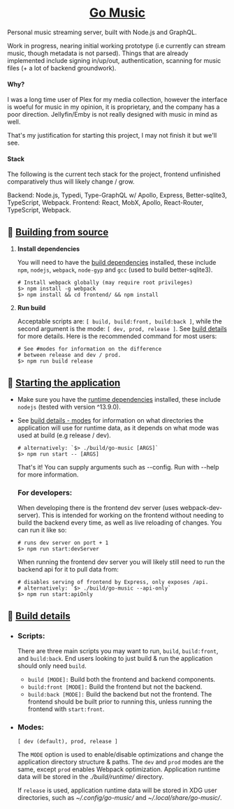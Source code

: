 <h1 align="center">
	<a href="https://github.com/etylermoss/go-music">
		Go Music
	</a>
</h1>

Personal music streaming server, built with Node.js and GraphQL.

Work in progress, nearing initial working prototype (i.e currently can stream music, though metadata is not parsed). Things that are already implemented include signing in/up/out, authentication, scanning for music files (+ a lot of backend groundwork).

#### Why?

I was a long time user of Plex for my media collection, however the interface is woeful for music in my opinion, it is proprietary, and the company has a poor direction. Jellyfin/Emby is not really designed with music in mind as well.

That's my justification for starting this project, I may not finish it but we'll see.

#### Stack

The following is the current tech stack for the project, frontend unfinished comparatively thus will likely change / grow.

Backend: Node.js, Typedi, Type-GraphQL w/ Apollo, Express, Better-sqlite3, TypeScript, Webpack.
Frontend: React, MobX, Apollo, React-Router, TypeScript, Webpack.

## 🔨 [Building from source](#-building-from-source)

1. **Install dependencies**
	
	You will need to have the [build dependencies](#build-dependencies) installed, these include `npm`, `nodejs`, `webpack`, `node-gyp` and `gcc` (used to build better-sqlite3).

	```shell
	# Install webpack globally (may require root privileges)
	$> npm install -g webpack
	$> npm install && cd frontend/ && npm install
	```

2. **Run build**
	
	Acceptable scripts are: `[ build, build:front, build:back ]`, while the second argument is the mode: `[ dev, prod, release ]`. See [build details](#-build-details) for more details. Here is the recommended command for most users:

	```shell
	# See #modes for information on the difference
	# between release and dev / prod.
	$> npm run build release
	```

## 🏁 [Starting the application](#-starting-the-application)

* Make sure you have the [runtime dependencies](#runtime-dependencies) installed, these include `nodejs` (tested with version ^13.9.0).
* See [build details - modes](#modes) for information on what directories the application will use for runtime data, as it depends on what mode was used at build (e.g release / dev).

	```shell
	# alternatively: `$> ./build/go-music [ARGS]`
	$> npm run start -- [ARGS]
	```

	That's it! You can supply arguments such as --config. Run with --help for more information.

	### For developers:

	When developing there is the frontend dev server (uses webpack-dev-server). This is intended for working on the frontend without needing to build the backend every time, as well as live reloading of changes. You can run it like so:
	
	```shell
	# runs dev server on port + 1
	$> npm run start:devServer
	```

	When running the frontend dev server you will likely still need to run the backend api for it to pull data from:

	```shell
	# disables serving of frontend by Express, only exposes /api.
	# alternatively: `$> ./build/go-music --api-only`
	$> npm run start:apiOnly
	```


## 📝 [Build details](#-build-details)

* ### Scripts:

	There are three main scripts you may want to run, `build`, `build:front`, and `build:back`. End users looking to just build & run the application should only need `build`.

	* `build [MODE]:` Build both the frontend and backend components.
	* `build:front [MODE]:` Build the frontend but not the backend.
	* `build:back [MODE]:` Build the backend but not the frontend. The frontend should be built prior to running this, unless running the frontend with `start:front`.

* ### Modes:

	`[ dev (default), prod, release ]`

	The `MODE` option is used to enable/disable optimizations and change the application directory structure & paths. The `dev` and `prod` modes are the same, except `prod` enables Webpack optimization. Application runtime data will be stored in the *./build/runtime/* directory.

	If `release` is used, application runtime data will be stored in XDG user directories, such as *~/.config/go-music/* and *~/.local/share/go-music/*.
